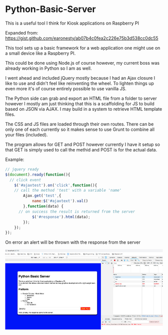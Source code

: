 # Python-Basic-Server
This is a useful tool I think for Kiosk applications on Raspberry PI

Expanded from:
https://gist.github.com/earonesty/ab07b4c0fea2c226e75b3d538cc0dc55

This tool sets up a basic framework for a web application one might use on a small device like a Raspberry PI.

This could be done using Node.js of course however, my current boss was already working in Python so I am as well.

I went ahead and included jQuery mostly because I had an Ajax closure I like to use and didn't feel like reinventing the wheel. To lighten things up even more it's of course entirely possible to use vanilla JS.

The Python side can grab and export an HTML file from a folder to server however I mostly am just thinking that this is a scaffolding for JS to build based on JSON via AJAX. I may build in a system to retrieve HTML template files.

The CSS and JS files are loaded through their own routes. There can be only one of each currently so it makes sense to use Grunt to combine all your files (included).

The program allows for GET and POST however currently I have it setup so that GET is simply used to call the methid and POST is for the actual data.

Example:
```javascript
// jquery ready
$(document).ready(function(){
  // click event
	$('#ajaxtest').on('click',function(){
    // call the method 'test' with a variable 'name'
		Ajax.get('test',{
			name:$('#ajaxtext').val()
		},function(data) {
      // on success the result is returned from the server
			$('#response').html(data);
		});
	});
}); 
```
On error an alert will be thrown with the response from the server

![alt text](https://raw.githubusercontent.com/061375/Python-Basic-Server/master/images/p-server-screen.jpg)
